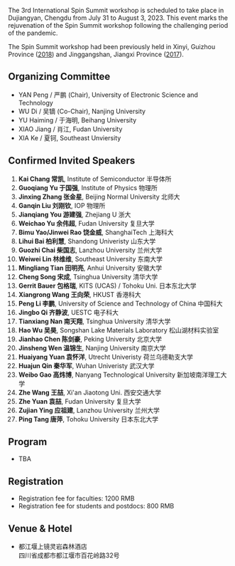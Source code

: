 The 3rd International Spin Summit workshop is scheduled to take place in Dujiangyan, Chengdu from July 31 to August 3, 2023. This event marks the rejuvenation of the Spin Summit workshop following the challenging period of the pandemic.

The Spin Summit workshop had been previously held in 
Xinyi, Guizhou Province ([2018](http://spinsummit.fudan.edu.cn))
and Jinggangshan, Jiangxi Province ([2017](http://www.physics.fudan.edu.cn/tps/people/jxiao/spinsummit2017/2017/)).

## Organizing Committee

- YAN Peng / 严鹏 (Chair), University of Electronic Science and Technology
- WU Di / 吴镝 (Co-Chair), Nanjing University
- YU Haiming / 于海明, Beihang University
- XIAO Jiang / 肖江, Fudan University
- XIA Ke / 夏钶, Southeast Unviersity

## Confirmed Invited Speakers

1. **Kai Chang 常凯**, Institute of Semiconductor 半导体所
1. **Guoqiang Yu 于国强**, Institute of Physics 物理所
1. **Jinxing Zhang 张金星**, Beijing Normal University 北师大
1. **Ganqin Liu 刘刚钦**, IOP 物理所
1. **Jianqiang You 游建强**, Zhejiang U 浙大
1. **Weichao Yu 余伟超**, Fudan University 复旦大学
1. **Bimu Yao/Jinwei Rao 饶金威**, ShanghaiTech 上海科大
1. **Lihui Bai 柏利慧**, Shandong Univeristy 山东大学
1. **Guozhi Chai 柴国志**, Lanzhou University 兰州大学
1. **Weiwei Lin 林维维**, Southeast University 东南大学
1. **Mingliang Tian 田明亮**, Anhui University 安徽大学
1. **Cheng Song 宋成**, Tsinghua University 清华大学
1. **Gerrit Bauer 包格瑞**, KITS (UCAS) / Tohoku Uni. 日本东北大学
1. **Xiangrong Wang 王向荣**, HKUST 香港科大
1. **Peng Li 李鹏**, University of Science and Technology of China 中国科大
1. **Jingbo Qi 齐静波**, UESTC 电子科大
1. **Tianxiang Nan 南天翔**, Tsinghua University 清华大学
1. **Hao Wu 吴昊**, Songshan Lake Materials Laboratory 松山湖材料实验室
1. **Jianhao Chen 陈剑豪**, Peking University 北京大学
1. **Jinsheng Wen 温锦生**, Nanjing University 南京大学
1. **Huaiyang Yuan 袁怀洋**, Utrecht Univeristy 荷兰乌德勒支大学
1. **Huajun Qin 秦华军**, Wuhan Univeristy 武汉大学
1. **Weibo Gao 高炜博**, Nanyang Technological University 新加坡南洋理工大学
1. **Zhe Wang 王喆**, Xi'an Jiaotong Uni. 西安交通大学
1. **Zhe Yuan 袁喆**, Fudan University 复旦大学
1. **Zujian Ying 应祖建**, Lanzhou University 兰州大学
1. **Ping Tang 唐萍**, Tohoku University 日本东北大学

## Program

- TBA

## Registration

- Registration fee for faculties: 1200 RMB
- Registration fee for students and postdocs: 800 RMB

## Venue & Hotel

- 都江堰上镜灵岩森林酒店 <br>
  四川省成都市都江堰市百花岭路32号